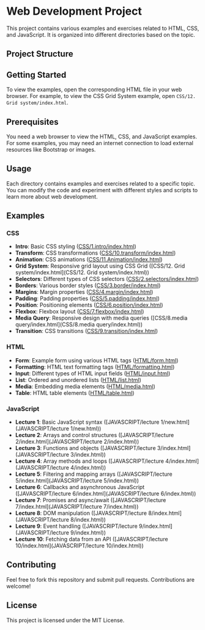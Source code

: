 # Web Development Project

This project contains various examples and exercises related to HTML, CSS, and JavaScript. It is organized into different directories based on the topic.

## Project Structure

## Getting Started

To view the examples, open the corresponding HTML file in your web browser. For example, to view the CSS Grid System example, open `CSS/12. Grid system/index.html`.

## Prerequisites

You need a web browser to view the HTML, CSS, and JavaScript examples. For some examples, you may need an internet connection to load external resources like Bootstrap or images.

## Usage

Each directory contains examples and exercises related to a specific topic. You can modify the code and experiment with different styles and scripts to learn more about web development.

## Examples

### CSS

- **Intro**: Basic CSS styling ([CSS/1.intro/index.html](CSS/1.intro/index.html))
- **Transform**: CSS transformations ([CSS/10.transform/index.html](CSS/10.transform/index.html))
- **Animation**: CSS animations ([CSS/11.Animation/index.html](CSS/11.Animation/index.html))
- **Grid System**: Responsive grid layout using CSS Grid ([CSS/12. Grid system/index.html](CSS/12. Grid system/index.html))
- **Selectors**: Different types of CSS selectors ([CSS/2.selectors/index.html](CSS/2.selectors/index.html))
- **Borders**: Various border styles ([CSS/3.border/index.html](CSS/3.border/index.html))
- **Margins**: Margin properties ([CSS/4.margin/index.html](CSS/4.margin/index.html))
- **Padding**: Padding properties ([CSS/5.padding/index.html](CSS/5.padding/index.html))
- **Position**: Positioning elements ([CSS/6.position/index.html](CSS/6.position/index.html))
- **Flexbox**: Flexbox layout ([CSS/7.flexbox/index.html](CSS/7.flexbox/index.html))
- **Media Query**: Responsive design with media queries ([CSS/8.media query/index.html](CSS/8.media query/index.html))
- **Transition**: CSS transitions ([CSS/9.transition/index.html](CSS/9.transition/index.html))

### HTML

- **Form**: Example form using various HTML tags ([HTML/form.html](HTML/form.html))
- **Formatting**: HTML text formatting tags ([HTML/formatting.html](HTML/formatting.html))
- **Input**: Different types of HTML input fields ([HTML/input.html](HTML/input.html))
- **List**: Ordered and unordered lists ([HTML/list.html](HTML/list.html))
- **Media**: Embedding media elements ([HTML/media.html](HTML/media.html))
- **Table**: HTML table elements ([HTML/table.html](HTML/table.html))

### JavaScript

- **Lecture 1**: Basic JavaScript syntax ([JAVASCRIPT/lecture 1/new.html](JAVASCRIPT/lecture 1/new.html))
- **Lecture 2**: Arrays and control structures ([JAVASCRIPT/lecture 2/index.html](JAVASCRIPT/lecture 2/index.html))
- **Lecture 3**: Functions and objects ([JAVASCRIPT/lecture 3/index.html](JAVASCRIPT/lecture 3/index.html))
- **Lecture 4**: Array methods and loops ([JAVASCRIPT/lecture 4/index.html](JAVASCRIPT/lecture 4/index.html))
- **Lecture 5**: Filtering and mapping arrays ([JAVASCRIPT/lecture 5/index.html](JAVASCRIPT/lecture 5/index.html))
- **Lecture 6**: Callbacks and asynchronous JavaScript ([JAVASCRIPT/lecture 6/index.html](JAVASCRIPT/lecture 6/index.html))
- **Lecture 7**: Promises and async/await ([JAVASCRIPT/lecture 7/index.html](JAVASCRIPT/lecture 7/index.html))
- **Lecture 8**: DOM manipulation ([JAVASCRIPT/lecture 8/index.html](JAVASCRIPT/lecture 8/index.html))
- **Lecture 9**: Event handling ([JAVASCRIPT/lecture 9/index.html](JAVASCRIPT/lecture 9/index.html))
- **Lecture 10**: Fetching data from an API ([JAVASCRIPT/lecture 10/index.html](JAVASCRIPT/lecture 10/index.html))

## Contributing

Feel free to fork this repository and submit pull requests. Contributions are welcome!

## License

This project is licensed under the MIT License.
